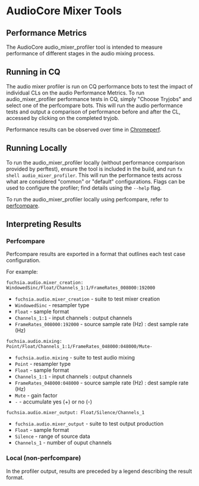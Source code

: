 # AudioCore Mixer Tools

## Performance Metrics

The AudioCore audio_mixer_profiler tool is intended to measure performance of different
stages in the audio mixing process.

## Running in CQ

The audio mixer profiler is run on CQ performance bots to test the impact of
individual CLs on the audio Performance Metrics. To run audio_mixer_profiler
performance tests in CQ, simply "Choose Tryjobs" and select
one of the perfcompare bots. This will run the audio performance
tests and output a comparison of performance before and after the CL, accessed
by clicking on the completed tryjob.

Performance results can be observed over time in [Chromeperf][chromeperf].

## Running Locally

To run the audio_mixer_profiler locally (without performance comparison provided
by perftest), ensure the tool is included in the build, and run
`fx shell audio_mixer_profiler`. This will run the performance tests across what
are considered "common" or "default" configurations. Flags can be used to configure
the profiler; find details using the `--help` flag.

To run the audio_mixer_profiler locally using perfcompare, refer to
[perfcompare][perfcompare].

## Interpreting Results

### Perfcompare

Perfcompare results are exported in a format that outlines each test case configuration.

For example:

`fuchsia.audio.mixer_creation: WindowedSinc/Float/Channels_1:1/FrameRates_008000:192000`
- `fuchsia.audio.mixer_creation` - suite to test mixer creation
- `WindowedSinc` - resampler type
- `Float` - sample format
- `Channels_1:1` - input channels : output channels
- `FrameRates_008000:192000` - source sample rate (Hz) : dest sample rate (Hz)

`fuchsia.audio.mixing: Point/Float/Channels_1:1/FrameRates_048000:048000/Mute-`
- `fuchsia.audio.mixing` - suite to test audio mixing
- `Point` - resampler type
- `Float` - sample format
- `Channels_1:1` - input channels : output channels
- `FrameRates_048000:048000` - source sample rate (Hz) : dest sample rate (Hz)
- `Mute` - gain factor
- `-` - accumulate yes (+) or no (-)

`fuchsia.audio.mixer_output: Float/Silence/Channels_1`
- `fuchsia.audio.mixer_output` - suite to test output production
- `Float` - sample format
- `Silence` - range of source data
- `Channels_1` - number of ouput channels

### Local (non-perfcompare)

In the profiler output, results are preceded by a legend describing the result format.


<!-- Reference links -->

[perfcompare]: /src/testing/perfcompare/README.md
[chromeperf]: /docs/development/performance/chromeperf_user_guide.md
